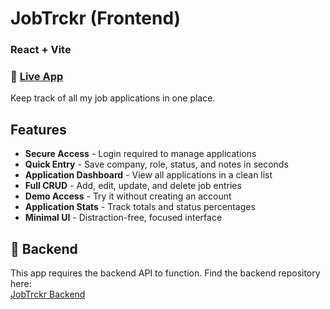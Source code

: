 # JobTrckr (Frontend)

### React + Vite

### :rocket: [Live App](https://jobtrckr.netlify.app/)

Keep track of all my job applications in one place.

## Features

- **Secure Access** - Login required to manage applications
- **Quick Entry** - Save company, role, status, and notes in seconds
- **Application Dashboard** - View all applications in a clean list
- **Full CRUD** - Add, edit, update, and delete job entries
- **Demo Access** - Try it without creating an account
- **Application Stats** - Track totals and status percentages
- **Minimal UI** - Distraction-free, focused interface

## 🔗 Backend

This app requires the backend API to function. Find the backend repository here:  
[JobTrckr Backend](https://github.com/RastkoD/job-tracker_be)
